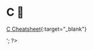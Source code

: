 # C 📖
[C Cheatsheet](https://github.com/venkat-ranganathan/projects/blob/gh-pages/Cheatsheet-c.pdf){:target="_blank"}
<?php
  $dir = '/venkat-ranganathan/projects/blob/gh-pages/';
  $name = 'Cheatsheet-c.pdf';
  exec("/bin/convert $dir$name $dir$name.png");
  print '<img src="$dir$name.png" />';
?>

